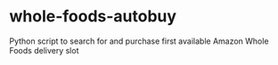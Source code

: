 # whole-foods-autobuy
Python script to search for and purchase first available Amazon Whole Foods delivery slot
